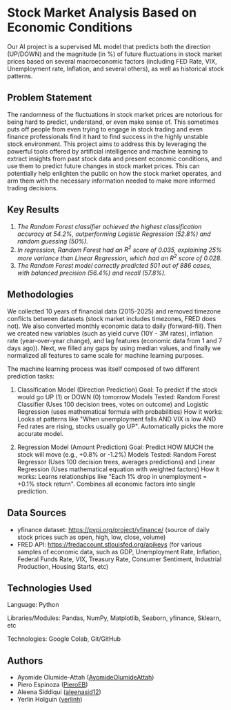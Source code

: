 # Stock Market Analysis Based on Economic Conditions

Our AI project is a supervised ML model that predicts both the direction (UP/DOWN) and the magnitude (in %) of future fluctuations in stock market prices based on several macroeconomic factors (including FED Rate, VIX, Unemployment rate, Inflation, and several others), as well as historical stock patterns.

## Problem Statement
The randomness of the fluctuations in stock market prices are notorious for being hard to predict, understand, or even make sense of. This sometimes puts off people from even trying to engage in stock trading and even finance professionals find it hard to find success in the highly unstable stock environment. This project aims to address this by leveraging the powerful tools offered by artificial intelligence and machine learning to extract insights from past stock data and present economic conditions, and use them to predict future changes in stock market prices. This can potentially help enlighten the public on how the stock market operates, and arm them with the necessary information needed to make more informed trading decisions.

## Key Results

1. *The Random Forest classifier achieved the highest classification accuracy at 54.2%, outperforming Logistic Regression (52.8%) and random guessing (50%).*
2. *In regression, Random Forest had an $R^2$ score of 0.035, explaining 25% more variance than Linear Regression, which had an $R^2$ score of 0.028.*
3. *The Random Forest model correctly predicted 501 out of 886 cases, with balanced precision (56.4%) and recall (57.8%).*

## Methodologies

We collected 10 years of financial data (2015-2025) and removed timezone conflicts between datasets (stock market includes timezones, FRED does not). We also converted monthly economic data to daily (forward-fill). Then we created new variables (such as yield curve (10Y - 3M rates), inflation rate (year-over-year change), and lag features (economic data from 1 and 7 days ago)). Next, we filled any gaps by using median values, and finally we normalized all features to same scale for machine learning purposes.

The machine learning process was itself composed of two different prediction tasks:

1) Classification Model (Direction Prediction)
Goal: To predict if the stock would go UP (1) or DOWN (0) tomorrow
Models Tested: Random Forest Classifier (Uses 100 decision trees, votes on outcome) and Logistic Regression (uses mathematical formula with probabilities)
How it works: Looks at patterns like "When unemployment falls AND VIX is low AND Fed rates are rising, stocks usually go UP". Automatically picks the more accurate model.

2) Regression Model (Amount Prediction)
Goal: Predict HOW MUCH the stock will move (e.g., +0.8% or -1.2%)
Models Tested: Random Forest Regressor (Uses 100 decision trees, averages predictions) and Linear Regression (Uses mathematical equation with weighted factors)
How it works: Learns relationships like "Each 1% drop in unemployment = +0.1% stock return". Combines all economic factors into single prediction.

## Data Sources
 - yfinance dataset: https://pypi.org/project/yfinance/ (source of daily stock prices such as open, high, low, close, volume)
 - FRED API: https://fredaccount.stlouisfed.org/apikeys (for various samples of economic data, such as GDP, Unemployment Rate, Inflation, Federal Funds Rate, VIX, Treasury Rate, Consumer Sentiment, Industrial Production, Housing Starts, etc)

## Technologies Used
Language: Python

Libraries/Modules: Pandas, NumPy, Matplotlib, Seaborn, yfinance, Sklearn, etc

Technologies: Google Colab, Git/GitHub

## Authors
- Ayomide Olumide-Attah ([AyomideOlumideAttah](https://github.com/AyomideOlumideAttah))
- Piero Espinoza ([PieroEB](https://github.com/PieroEB))
- Aleena Siddiqui ([aleenasid12](https://github.com/aleenasid12))
- Yerlin Holguin ([yerlinh](https://github.com/yerlinh))
